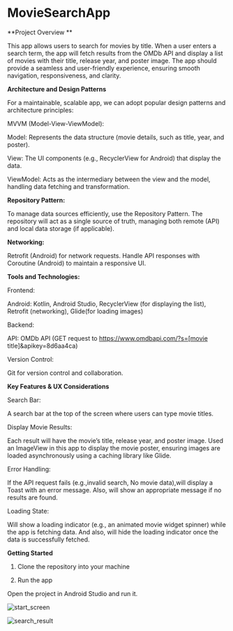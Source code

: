 # MovieSearchApp

**Project Overview
**

This app allows users to search for movies by title. When a user enters a search term, the app will fetch results from the OMDb API and display a list of movies with their title, release year, and poster image. The app should provide a seamless and user-friendly experience, ensuring smooth navigation, responsiveness, and clarity.

**Architecture and Design Patterns**

For a maintainable, scalable app, we can adopt popular design patterns and architecture principles:

MVVM (Model-View-ViewModel):

Model: Represents the data structure (movie details, such as title, year, and poster).

View: The UI components (e.g., RecyclerView for Android) that display the data.

ViewModel: Acts as the intermediary between the view and the model, handling data fetching and transformation.

**Repository Pattern:**

To manage data sources efficiently, use the Repository Pattern. The repository will act as a single source of truth, managing both remote (API) and local data storage (if applicable).

**Networking:**

Retrofit (Android) for network requests.
Handle API responses with Coroutine (Android) to maintain a responsive UI.

**Tools and Technologies:**

Frontend:

Android: Kotlin, Android Studio, RecyclerView (for displaying the list), Retrofit (networking), Glide(for loading images)

Backend:

API: OMDb API (GET request to https://www.omdbapi.com/?s=[movie title]&apikey=8d6aa4ca)

Version Control:

Git for version control and collaboration.

**Key Features & UX Considerations**

Search Bar:

A search bar at the top of the screen where users can type movie titles. 

Display Movie Results:

Each result will have the movie’s title, release year, and poster image.
Used an ImageView in this app to display the movie poster, ensuring images are loaded asynchronously using a caching library like Glide.

Error Handling:

If the API request fails (e.g.,invalid search, No movie data),will display a Toast with an error message.
Also, will show an appropriate message if no results are found.

Loading State:

Will show a loading indicator (e.g., an animated movie widget spinner) while the app is fetching data.
And also, will hide the loading indicator once the data is successfully fetched.

**Getting Started**

1) Clone the repository into your machine

2) Run the app

Open the project in Android Studio and run it.

![start_screen](https://github.com/user-attachments/assets/9d036650-1a65-4dc9-967a-ae6239a2f32f)

![search_result](https://github.com/user-attachments/assets/68c76d24-13ce-482b-ad89-ed79b03e613d)
